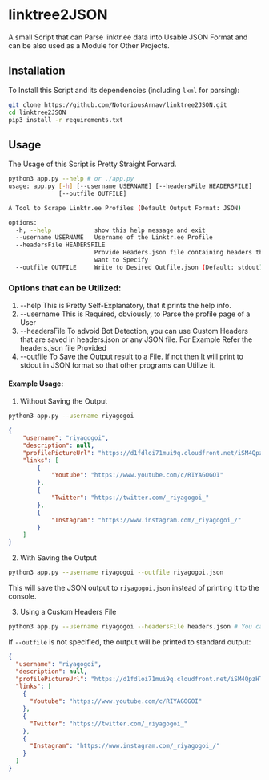 # linktree2JSON
A small Script that can Parse linktr.ee data into Usable JSON Format and can be also used as a Module for Other Projects.

## Installation
To Install this Script and its dependencies (including `lxml` for parsing):
```bash
git clone https://github.com/NotoriousArnav/linktree2JSON.git
cd linktree2JSON
pip3 install -r requirements.txt
```

## Usage
The Usage of this Script is Pretty Straight Forward.
```bash
python3 app.py --help # or ./app.py
usage: app.py [-h] [--username USERNAME] [--headersFile HEADERSFILE]
              [--outfile OUTFILE]

A Tool to Scrape Linktr.ee Profiles (Default Output Format: JSON)

options:
  -h, --help            show this help message and exit
  --username USERNAME   Username of the Linktr.ee Profile
  --headersFile HEADERSFILE
                        Provide Headers.json file containing headers that you
                        want to Specify
  --outfile OUTFILE     Write to Desired Outfile.json (Default: stdout)
```

### Options that can be Utilized:
1. --help
This is Pretty Self-Explanatory, that it prints the help info.
2. --username
This is Required, obviously, to Parse the profile page of a User
3. --headersFile
To advoid Bot Detection, you can use Custom Headers that are saved in headers.json or any JSON file.
For Example Refer the headers.json file Provided
4. --outfile
To Save the Output result to a File. If not then It will print to stdout in JSON format so that other programs can Utilize it.

#### Example Usage:
1. Without Saving the Output
```bash
python3 app.py --username riyagogoi
```
```json
{
	"username": "riyagogoi", 
	"description": null, 
	"profilePictureUrl": "https://d1fdloi71mui9q.cloudfront.net/iSM4QpzHTTyVp7uKOPsI_k8z7Mi5jEBQ278y3", 
	"links": [
		{
			"Youtube": "https://www.youtube.com/c/RIYAGOGOI"
		}, 
		{
			"Twitter": "https://twitter.com/_riyagogoi_"
		}, 
		{
			"Instagram": "https://www.instagram.com/_riyagogoi_/"
		}
	]
}
```
2. With Saving the Output
```bash
python3 app.py --username riyagogoi --outfile riyagogoi.json
```
This will save the JSON output to `riyagogoi.json` instead of printing it to the console.

3. Using a Custom Headers File
```bash
python3 app.py --username riyagogoi --headersFile headers.json # You can also add --outfile riyagogoi.json to save the output
```
If `--outfile` is not specified, the output will be printed to standard output:
```json
{
  "username": "riyagogoi",
  "description": null,
  "profilePictureUrl": "https://d1fdloi71mui9q.cloudfront.net/iSM4QpzHTTyVp7uKOPsI_k8z7Mi5jEBQ278y3",
  "links": [
    {
      "Youtube": "https://www.youtube.com/c/RIYAGOGOI"
    },
    {
      "Twitter": "https://twitter.com/_riyagogoi_"
    },
    {
      "Instagram": "https://www.instagram.com/_riyagogoi_/"
    }
  ]
}
```

